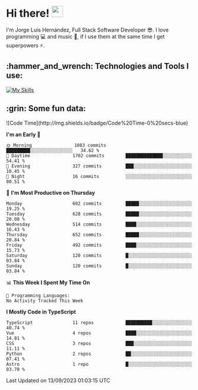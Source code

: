 <h1 align="left">
 <abc>
  <br>Hi there! <img src="https://user-images.githubusercontent.com/42378118/110234147-e3259600-7f4e-11eb-95be-0c4047144dea.gif" width="30"><br>
 </abc>
</h1>

I'm Jorge Luis Hernández, Full Stack Software Developer :sunglasses:. I love programming :computer: and music :musical_score:, if I use them at the same time I get superpowers :zap:. 


<h2 align="left">:hammer_and_wrench: Technologies and Tools I use:</h2>

[![My Skills](https://skillicons.dev/icons?i=js,ts,html,css,py,vue,react,next,nest,postgres,mysql)](https://skillicons.dev)

<h2 align="left">:grin: Some fun data:</h2>
<!--START_SECTION:waka-->
![Code Time](http://img.shields.io/badge/Code%20Time-0%20secs-blue)

**I'm an Early 🐤** 

```text
🌞 Morning                1083 commits        █████████░░░░░░░░░░░░░░░░   34.62 % 
🌆 Daytime                1702 commits        ██████████████░░░░░░░░░░░   54.41 % 
🌃 Evening                327 commits         ███░░░░░░░░░░░░░░░░░░░░░░   10.45 % 
🌙 Night                  16 commits          ░░░░░░░░░░░░░░░░░░░░░░░░░   00.51 % 
```
📅 **I'm Most Productive on Thursday** 

```text
Monday                   602 commits         █████░░░░░░░░░░░░░░░░░░░░   19.25 % 
Tuesday                  628 commits         █████░░░░░░░░░░░░░░░░░░░░   20.08 % 
Wednesday                514 commits         ████░░░░░░░░░░░░░░░░░░░░░   16.43 % 
Thursday                 652 commits         █████░░░░░░░░░░░░░░░░░░░░   20.84 % 
Friday                   492 commits         ████░░░░░░░░░░░░░░░░░░░░░   15.73 % 
Saturday                 120 commits         █░░░░░░░░░░░░░░░░░░░░░░░░   03.84 % 
Sunday                   120 commits         █░░░░░░░░░░░░░░░░░░░░░░░░   03.84 % 
```


📊 **This Week I Spent My Time On** 

```text
💬 Programming Languages: 
No Activity Tracked This Week
```

**I Mostly Code in TypeScript** 

```text
TypeScript               11 repos            ██████████░░░░░░░░░░░░░░░   40.74 % 
Vue                      4 repos             ████░░░░░░░░░░░░░░░░░░░░░   14.81 % 
CSS                      3 repos             ███░░░░░░░░░░░░░░░░░░░░░░   11.11 % 
Python                   2 repos             ██░░░░░░░░░░░░░░░░░░░░░░░   07.41 % 
Astro                    1 repo              █░░░░░░░░░░░░░░░░░░░░░░░░   03.70 % 
```




 Last Updated on 13/09/2023 01:03:15 UTC
<!--END_SECTION:waka-->

